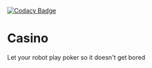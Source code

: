 [![Codacy Badge](https://www.codacy.com/project/badge/81c3fa4804854aea85b24f65cf924bc3)](https://www.codacy.com/app/gnm/casino)

# Casino

Let your robot play poker so it doesn't get bored
